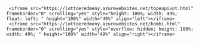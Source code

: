 <html>
  <head>
    <style>
      
      html,body{
  width: 100%;
  height: 100%;
}
    </style>
  </head>
  
  <body>
  
     <iframe src="https://lottoeredmeny.azurewebsites.net/topeupivot.html" frameborder="0" scrolling="yes" style="height: 100%; width: 49%; float: left; " height="100%" width="49%" align="left"></iframe>  
     <iframe src="https://lottoeredmeny.azurewebsites.net/kombi.html" frameborder="0" scrolling="yes" style="overflow: hidden; height: 100%; width: 49%; " height="100%" width="49%" align="right"></iframe>
  
  </body>
</html>

